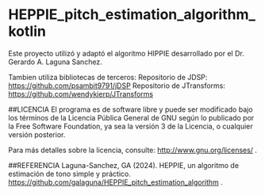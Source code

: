 # HEPPIE_pitch_estimation_algorithm_kotlin

Este proyecto utilizó y adaptó el algoritmo HIPPIE desarrollado por el Dr. Gerardo A. Laguna Sanchez.

Tambien utiliza bibliotecas de terceros:
Repositorio de JDSP: https://github.com/psambit9791/jDSP
Repositorio de JTransforms: https://github.com/wendykierp/JTransforms

##LICENCIA
El programa es de software libre y puede ser modificado bajo los términos de la Licencia Pública General de GNU
según lo publicado por la Free Software Foundation, ya sea la versión 3 de la Licencia, o cualquier versión posterior.

Para más detalles sobre la licencia, consulte: http://www.gnu.org/licenses/ .

##REFERENCIA
Laguna-Sanchez, GA (2024). HEPPIE, un algoritmo de estimación de tono simple y práctico. https://github.com/galaguna/HEPPIE_pitch_estimation_algorithm .

